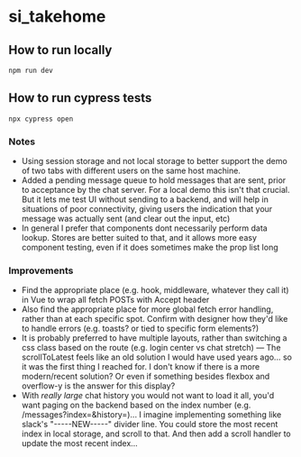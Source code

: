 # si_takehome


## How to run locally
```
npm run dev
```


## How to run cypress tests
```
npx cypress open
```

### Notes

- Using session storage and not local storage to better support the demo of two tabs with different users on the same host machine.
- Added a pending message queue to hold messages that are sent, prior to acceptance by the chat server. For a local demo this isn't that crucial. But it lets me test UI without sending to a backend, and will help in situations of poor connectivity, giving users the indication that your message was actually sent (and clear out the input, etc)
- In general I prefer that components dont necessarily perform data lookup. Stores are better suited to that, and it allows more easy component testing, even if it does sometimes make the prop list long

### Improvements

- Find the appropriate place (e.g. hook, middleware, whatever they call it) in Vue to wrap all fetch POSTs with Accept header
- Also find the appropriate place for more global fetch error handling, rather than at each specific spot. Confirm with designer how they'd like to handle errors (e.g. toasts? or tied to specific form elements?)
- It is probably preferred to have multiple layouts, rather than switching a css class based on the route (e.g. login center vs chat stretch)
— The scrollToLatest feels like an old solution I would have used years ago... so it was the first thing I reached for. I don't know if there is a more modern/recent solution? Or even if something besides flexbox and overflow-y is the answer for this display?
- With *really large* chat history you would not want to load it all, you'd want paging on the backend based on the index number (e.g. /messages?index=<oldest-loaded-index>&history=<int-for-number-messages>)... I imagine implementing something like slack's "-----NEW-----" divider line. You could store the most recent index in local storage, and scroll to that. And then add a scroll handler to update the most recent index...